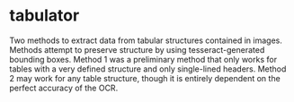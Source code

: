 # tabulator

Two methods to extract data from tabular structures contained in images. Methods attempt to preserve structure by using tesseract-generated bounding boxes. Method 1 was a preliminary method that only works for tables with a very defined structure and only single-lined headers. Method 2 may work for any table structure, though it is entirely dependent on the perfect accuracy of the OCR.
